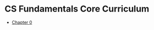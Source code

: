 # CS Fundamentals Core Curriculum

* [Chapter 0](0)
<!-- * [Chapter 1](1)
* [Chapter 2](2)
* [Chapter 3](3)
* [Chapter 4](4)
* [Chapter 5](5)
* [Chapter 6](6)
* [Chapter 7](7)
* [Chapter 8](8) --!>

<!-- # Project Modules

* [Understanding Technology](understanding_technology)
* [Data Science](data_science)
* [Impact of Computing](impact_of_computing) --!>

